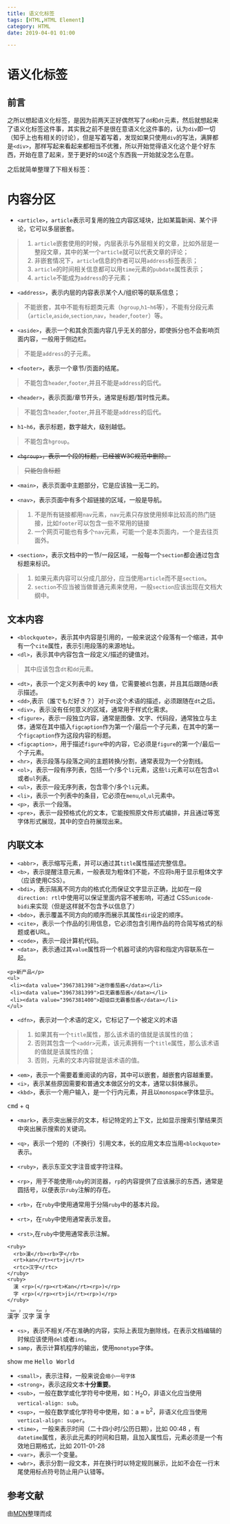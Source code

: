 ```yaml
---
title: 语义化标签
tags: [HTML,HTML Element]
category: HTML
date: 2019-04-01 01:00

---
```


# 语义化标签


## 前言

之所以想起语义化标签，是因为前两天正好偶然写了`dd`和`dt`元素，然后就想起来了语义化标签这件事，其实我之前不是很在意语义化这件事的，认为`div`即一切（知乎上也有相关的讨论），但是写着写着，发现如果只使用`div`的写法，满屏都是`<div>`，那样写起来看起来都相当不优雅，所以开始觉得语义化这个是个好东西，开始在意了起来，至于更好的`SEO`这个东西我一开始就没怎么在意。

之后就简单整理了下相关标签：

# 内容分区

- `<article>`，`article`表示可复用的独立内容区域块，比如某篇新闻、某个评论，它可以多层嵌套。
> 1. `article`嵌套使用的时候，内层表示与外层相关的文章，比如外层是一整段文章，其中的某一个`article`就可以代表文章的评论；
> 2. 非嵌套情况下，`article`信息的作者可以用`address`标签表示；
> 3. `article`的时间相关信息都可以用`time`元素的`pubdate`属性表示；
> 4. `article`不能成为`address`的子元素；

- `<address>`，表示内层的内容表示某个人/组织等的联系信息；
> 不能嵌套，其中不能有标题类元素（`hgroup`,`h1~h6`等），不能有分段元素（`article`,`aside`,`section`,`nav`，`header`,`footer`）等。

- `<aside>`，表示一个和其余页面内容几乎无关的部分，即使拆分也不会影响页面内容，一般用于侧边栏。
> 不能是`address`的子元素。

- `<footer>`，表示一个章节/页面的结尾。
> 不能包含`header`,`footer`,并且不能是`address`的后代。

- `<header>`，表示页面/章节开头，通常是标题/暂时性元素。
> 不能包含`header`,`footer`,并且不能是`address`的后代。

- `h1~h6`，表示标题，数字越大，级别越低。
> 不能包含`hgroup`。

- ~~`<hgroup>`，表示一个段的标题，已经被W3C规范中删除。~~
> ~~只能包含标题~~

- `<main>`，表示页面中主题部分，它是应该独一无二的。

- `<nav>`，表示页面中有多个超链接的区域，一般是导航。
> 1. 不是所有链接都用`nav`元素，`nav`元素只存放使用频率比较高的热门链接，比如`footer`可以包含一些不常用的链接
> 2. 一个网页可能也有多个`nav`元素，可能一个是本页面内，一个是去往页面外。

- `<section>`，表示文档中的一节/一段区域，一般每一个`section`都会通过包含标题来标识。
> 1. 如果元素内容可以分成几部分，应当使用`article`而不是`section`。
> 2. `section`不应当被当做普通元素来使用，一般`section`应该出现在文档大纲中。

## 文本内容

- `<blockquote>`，表示其中内容是引用的，一般来说这个段落有一个缩进，其中有一个`cite`属性，表示引用段落的来源地址。
- `<dl>`，表示其中内容包含一段定义/描述的键值对。
> 其中应该包含`dt`和`dd`元素。

- `<dt>`，表示一个定义列表中的 key 值，它需要被`dl`包裹，并且其后跟随`dd`表示描述。
- `<dd>`,表示（誰でもだ好き？）对于`dt`这个术语的描述，必须跟随在`dt`之后。
- `<div>`，表示没有任何意义的区域，通常用于样式化需求。
- `<figure>`，表示一段独立内容，通常是图像、文字、代码段，通常独立与主体，通常在其中插入`figcaption`作为第一个/最后一个子元素，在其中的第一个`figcaption`作为这段内容的标题。
- `<figcaption>`，用于描述`figure`中的内容，它必须是`figure`的第一个/最后一个子元素。
- `<hr>`，表示段落与段落之间的主题转换/分割，通常表现为一个分割线。
- `<ol>`，表示一段有序列表，包括一个/多个`li`元素，这些`li`元素可以在包含`ol`或者`ul`列表。
- `<ul>`，表示一段无序列表，包含零个/多个`li`元素。
- `<li>`，表示一个列表中的条目，它必须在`menu`,`ol`,`ul`元素中。
- `<p>`，表示一个段落。
- `<pre>`，表示一段预格式化的文本，它能按照原文件形式编排，并且通过等宽字体形式展现，其中的空白符展现出来。

## 内联文本

- `<abbr>`，表示缩写元素，并可以通过其`title`属性描述完整信息。
- `<b>`，表示提醒注意元素，一般表现为粗体们不能，不应将`b`用于显示粗体文字（应该使用CSS）。
- `<bdi>`，表示隔离不同方向的格式化而保证文字显示正确，比如在一段`direction: rtl`中使用可以保证里面内容不被影响，可通过 CSS`unicode-bidi`来实现（但是这样就不包含予以信息了）
- `<bdo>`，表示覆盖不同方向的顺序而展示其属性`dir`设定的顺序。
- `<cite>`，表示一个作品的引用信息，它必须包含引用作品的符合简写格式的标题或者URL。
- `<code>`，表示一段计算机代码。
- `<data>`，表示通过其`value`属性将一个机器可读的内容和指定内容联系在一起。
```
<p>新产品</p>
<ul>
 <li><data value="3967381398">迷你番茄酱</data></li>
 <li><data value="3967381399">巨无霸番茄酱</data></li>
 <li><data value="3967381400">超级巨无霸番茄酱</data></li>
</ul>
```
- `<dfn>`，表示对一个术语的定义，它标记了一个被定义的术语
> 1. 如果其有一个`title`属性，那么该术语的值就是该属性的值；
> 2. 否则其包含一个`<addr>`元素，该元素拥有一个`title`属性，那么该术语的值就是该属性的值；
> 3. 否则，元素的文本内容就是该术语的值。


- `<em>`，表示一个需要着重阅读的内容，其中可以嵌套，越嵌套内容越重要。
- `<i>`，表示某些原因需要和普通文本做区分的文本，通常以斜体展示。
- `<kbd>`，表示一个用户输入，是一个行内元素，并且以`monospace`字体显示。

<kbd>cmd</kbd> + <bkd>q</kbd>

- `<mark>`，表示突出展示的文本，标记特定的上下文，比如显示搜索引擎结果页中突出展示搜索的关键词。
- `<q>`，表示一个短的（不换行）引用文本，长的应用文本应当用`<blockquote>`表示。
- `<ruby>`，表示东亚文字注音或字符注释。

- `<rp>`，用于不能使用`ruby`的浏览器，`rp`的内容提供了应该展示的东西，通常是圆括号，以便表示`ruby`注解的存在。 
- `<rb>`，在`ruby`中使用通常用于分隔`ruby`中的基本片段。
- `<rt>`，在`ruby`中使用通常表示发音。
- `<rst>`,在`ruby`中使用通常表示注解。

```
<ruby>
  <rb>漢</rb><rb>字</rb>
  <rt>kan</rt><rt>ji</rt>
  <rtc>汉字</rtc>
</ruby>
<ruby>
  漢 <rp>(</rp><rt>Kan</rt><rp>)</rp>
  字 <rp>(</rp><rt>ji</rt><rp>)</rp>
</ruby>
```
<ruby>
  <rb>漢</rb><rb>字</rb>
  <rt>kan</rt><rt>ji</rt>
  <rtc>汉字</rtc>
</ruby>
<ruby>
  漢 <rp>(</rp><rt>Kan</rt><rp>)</rp>
  字 <rp>(</rp><rt>ji</rt><rp>)</rp>
</ruby>

- `<s>`，表示不相关/不在准确的内容，实际上表现为删除线，在表示文档编辑的时候应该使用`del`或者`ins`。
- `samp`，表示计算机程序的输出，使用`monotype`字体。

<p>show me <samp>Hello World</samp></p>

- `<small>`，表示注释，一般来说会<small>缩小一号字体</small>
- `<strong>`，表示这段文本<strong>十分重要</strong>。
- `<sub>`，一般在数学或化学符号中使用，如：H<sub>2</sub>O，非语义化应当使用`vertical-align: sub`。
- `<sup>`，一般在数学或化学符号中使用，如：a = b<sup>2</sup>，非语义化应当使用`vertical-align: super`。
- `<time>`，一般来表示时间（二十四小时/公历日期），比如 <time>00:48</time> ，有`datetime`属性，表示此元素的时间和日期，且加入属性后，元素必须是一个有效地日期格式，比如 <time pubdate>2011-01-28</time>
- `<var>`，表示一个变量。
- `<wbr>`，表示分割一段文本，并在换行时以特定规则展示，比如不会在一行末尾使用标点符号防止用户认错等。

## 参考文献
由[MDN](https://developer.mozilla.org/zh-CN/docs/Web/HTML/Element#Inline_text_semantics)整理而成